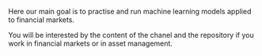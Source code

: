 Here our main goal is to practise and run machine learning models applied to financial markets. 

You will be interested by the content of the chanel and the repository if you work in financial markets or in asset management. 
